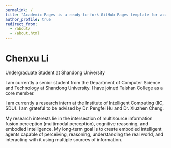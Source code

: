 ```yaml
---
permalink: /
title: "Academic Pages is a ready-to-fork GitHub Pages template for academic personal websites"
author_profile: true
redirect_from: 
  - /about/
  - /about.html
---
```


# Chenxu Li  
Undergraduate Student at Shandong University

I am currently a senior student from the Department of Computer Science and Technology at Shandong University. I have joined Taishan College as a core member.

I am currently a research intern at the Institute of Intelligent Computing (IIC, SDU). I am grateful to be advised by Dr. Pengfei Hu and Dr. Xiuzhen Cheng.

My research interests lie in the intersection of multisource information fusion perception (multimodal perception), cognitive reasoning, and embodied intelligence.  My long-term goal is to create embodied intelligent agents capable of perceiving, reasoning, understanding the real world, and interacting with it using multiple sources of information.

